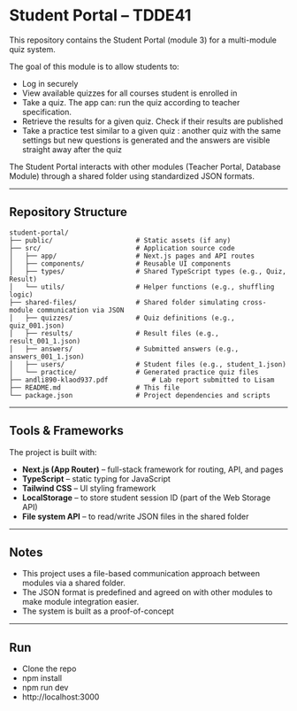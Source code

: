 #  Student Portal – TDDE41

This repository contains the Student Portal (module 3) for a multi-module quiz system.

The goal of this module is to allow students to:
-  Log in securely  
-  View available quizzes for all courses student is enrolled in
-  Take a quiz. The app can:  run the quiz according to teacher specification.
-  Retrieve the results for a given quiz. Check if their results are published
-  Take a practice test similar to a given quiz : another quiz with the same settings but new questions is generated and the answers are visible straight away after the quiz

The Student Portal interacts with other modules (Teacher Portal, Database Module) through a shared folder using standardized JSON formats.

---

## Repository Structure

```
student-portal/
├── public/                     # Static assets (if any)
├── src/                        # Application source code
│   ├── app/                    # Next.js pages and API routes
│   ├── components/             # Reusable UI components
│   ├── types/                  # Shared TypeScript types (e.g., Quiz, Result)
│   └── utils/                  # Helper functions (e.g., shuffling logic)
├── shared-files/               # Shared folder simulating cross-module communication via JSON
│   ├── quizzes/                # Quiz definitions (e.g., quiz_001.json)
│   ├── results/                # Result files (e.g., result_001_1.json)
│   ├── answers/                # Submitted answers (e.g., answers_001_1.json)
│   ├── users/                  # Student files (e.g., student_1.json)
│   └── practice/               # Generated practice quiz files
├── andli890-klaod937.pdf           # Lab report submitted to Lisam
├── README.md                   # This file
└── package.json                # Project dependencies and scripts
```

---

## Tools & Frameworks

The project is built with:
- **Next.js (App Router)** – full-stack framework for routing, API, and pages  
- **TypeScript** – static typing for JavaScript  
- **Tailwind CSS** – UI styling framework  
- **LocalStorage** – to store student session ID (part of the Web Storage API) 
- **File system API** – to read/write JSON files in the shared folder  

---
## Notes

- This project uses a file-based communication approach between modules via a shared folder.
- The JSON format is predefined and agreed on with other modules to make module integration easier.
- The system is built as a proof-of-concept

---

## Run

- Clone the repo
- npm install
- npm run dev
- http://localhost:3000 